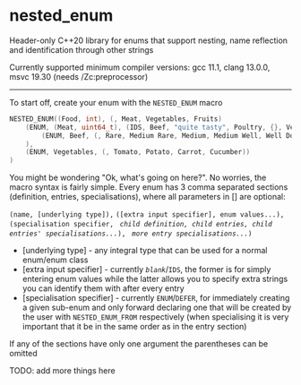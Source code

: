 # nested_enum

Header-only C++20 library for enums that support nesting, name reflection and identification through other strings 

Currently supported minimum compiler versions: gcc 11.1, clang 13.0.0, msvc 19.30 (needs /Zc:preprocessor)

---
To start off, create your enum with the `NESTED_ENUM` macro
```c++
NESTED_ENUM((Food, int), (, Meat, Vegetables, Fruits)
	(ENUM, (Meat, uint64_t), (IDS, Beef, "quite tasty", Poultry, {}, Venison, "not as tasty"),
		(ENUM, Beef, (, Rare, Medium Rare, Medium, Medium Well, Well Done))
	),
	(ENUM, Vegetables, (, Tomato, Potato, Carrot, Cucumber))
)
```
You might be wondering "Ok, what's going on here?". No worries, the macro syntax is fairly simple. Every enum has 3 comma separated sections (definition, entries, specialisations), where all parameters in [] are optional: 

`(name, [underlying type]),` `([extra input specifier], enum values...),` `(specialisation specifier, ` *`child definition, child entries, child entries' specialisations...`*`), ` *`more entry specialisations...`*`)`

 - [underlying type] - any integral type that can be used for a normal enum/enum class
 - [extra input specifier] - currently *`blank`*/`IDS`, the former is for simply entering enum values while the latter allows you to specify extra strings you can identify them with after every entry
 - [specialisation specifier] - currently `ENUM`/`DEFER`, for immediately creating a given sub-enum and only forward declaring one that will be created by the user with `NESTED_ENUM_FROM` respectively (when specialising it is very important that it be in the same order as in the entry section)

If any of the sections have only one argument the parentheses can be omitted

TODO: add more things here
